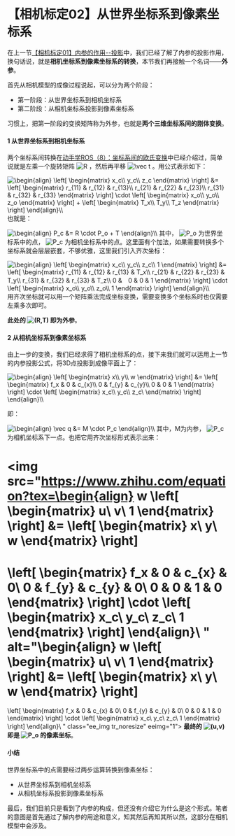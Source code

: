 

# 【相机标定02】从世界坐标系到像素坐标系

在上一节[【相机标定01】内参的作用--投影](https://zhuanlan.zhihu.com/p/413081555)中，我们已经了解了内参的投影作用，换句话说，就是**相机坐标系到像素坐标系的转换**，本节我们再接触一个名词——**外参**。

首先从相机模型的成像过程说起，可以分为两个阶段：

- 第一阶段：从世界坐标系到相机坐标系
- 第二阶段：从相机坐标系投影到像素坐标系

习惯上，把第一阶段的变换矩阵称为外参，也就是**两个三维坐标系间的刚体变换**。

#### 1 从世界坐标系到相机坐标系

两个坐标系间转换在[动手学ROS（8）：坐标系间的欧氏变换](https://zhuanlan.zhihu.com/p/376835802)中已经介绍过，简单说就是左乘一个旋转矩阵 <img src="https://www.zhihu.com/equation?tex=R" alt="R" class="ee_img tr_noresize" eeimg="1"> ，然后再平移 <img src="https://www.zhihu.com/equation?tex=\vec t" alt="\vec t" class="ee_img tr_noresize" eeimg="1"> 。用公式表示如下：

<img src="https://www.zhihu.com/equation?tex=\begin{align}
\left[
\begin{matrix}
x_c\\
y_c\\
z_c
\end{matrix}
\right]
&=
\left[
\begin{matrix}
r_{11} & r_{12} & r_{13}\\
r_{21} & r_{22} & r_{23}\\
r_{31} & r_{32} & r_{33}
\end{matrix}
\right]
\cdot
\left[
\begin{matrix}
x_o\\
y_o\\
z_o
\end{matrix}
\right]
+
\left[
\begin{matrix}
T_x\\
T_y\\
T_z
\end{matrix}
\right]
\end{align}\\
" alt="\begin{align}
\left[
\begin{matrix}
x_c\\
y_c\\
z_c
\end{matrix}
\right]
&=
\left[
\begin{matrix}
r_{11} & r_{12} & r_{13}\\
r_{21} & r_{22} & r_{23}\\
r_{31} & r_{32} & r_{33}
\end{matrix}
\right]
\cdot
\left[
\begin{matrix}
x_o\\
y_o\\
z_o
\end{matrix}
\right]
+
\left[
\begin{matrix}
T_x\\
T_y\\
T_z
\end{matrix}
\right]
\end{align}\\
" class="ee_img tr_noresize" eeimg="1">
也就是：

<img src="https://www.zhihu.com/equation?tex=\begin{align}
P_c &= R \cdot P_o + T
\end{align}\\
" alt="\begin{align}
P_c &= R \cdot P_o + T
\end{align}\\
" class="ee_img tr_noresize" eeimg="1">
其中， <img src="https://www.zhihu.com/equation?tex=P_o" alt="P_o" class="ee_img tr_noresize" eeimg="1"> 为世界坐标系中的点， <img src="https://www.zhihu.com/equation?tex=P_c" alt="P_c" class="ee_img tr_noresize" eeimg="1"> 为相机坐标系中的点。这里面有个加法，如果需要转换多个坐标系就会层层嵌套，不够优雅，这里我们引入齐次坐标：

<img src="https://www.zhihu.com/equation?tex=\begin{align}
\left[
\begin{matrix}
x_c\\
y_c\\
z_c\\
1
\end{matrix}
\right]
&=
\left[
\begin{matrix}
r_{11} & r_{12} & r_{13} & T_x\\
r_{21} & r_{22} & r_{23} & T_y\\
r_{31} & r_{32} & r_{33} & T_z\\
0 &　0 & 0 & 1
\end{matrix}
\right]
\cdot
\left[
\begin{matrix}
x_o\\
y_o\\
z_o\\
1
\end{matrix}
\right]
\end{align}\\
" alt="\begin{align}
\left[
\begin{matrix}
x_c\\
y_c\\
z_c\\
1
\end{matrix}
\right]
&=
\left[
\begin{matrix}
r_{11} & r_{12} & r_{13} & T_x\\
r_{21} & r_{22} & r_{23} & T_y\\
r_{31} & r_{32} & r_{33} & T_z\\
0 &　0 & 0 & 1
\end{matrix}
\right]
\cdot
\left[
\begin{matrix}
x_o\\
y_o\\
z_o\\
1
\end{matrix}
\right]
\end{align}\\
" class="ee_img tr_noresize" eeimg="1">
用齐次坐标就可以用一个矩阵乘法完成坐标变换，需要变换多个坐标系时也仅需要左乘多次即可。

**此处的 <img src="https://www.zhihu.com/equation?tex=(R,T)" alt="(R,T)" class="ee_img tr_noresize" eeimg="1"> 即为外参**。

#### 2 从相机坐标系到像素坐标系

由上一步的变换，我们已经求得了相机坐标系的点，接下来我们就可以运用上一节的内参投影公式，将3D点投影到成像平面上了：

<img src="https://www.zhihu.com/equation?tex=\begin{align}
\left[
\begin{matrix}
x\\
y\\
w
\end{matrix}
\right]
&=
\left[
\begin{matrix}
f_x & 0 & c_{x}\\
0 & f_{y} & c_{y}\\
0 & 0 & 1
\end{matrix}
\right]
\cdot
\left[
\begin{matrix}
x_c\\
y_c\\
z_c\
\end{matrix}
\right]
\end{align}\\
" alt="\begin{align}
\left[
\begin{matrix}
x\\
y\\
w
\end{matrix}
\right]
&=
\left[
\begin{matrix}
f_x & 0 & c_{x}\\
0 & f_{y} & c_{y}\\
0 & 0 & 1
\end{matrix}
\right]
\cdot
\left[
\begin{matrix}
x_c\\
y_c\\
z_c\
\end{matrix}
\right]
\end{align}\\
" class="ee_img tr_noresize" eeimg="1">

即：

<img src="https://www.zhihu.com/equation?tex=\begin{align}
\vec q &= M \cdot P_c
\end{align}\\
" alt="\begin{align}
\vec q &= M \cdot P_c
\end{align}\\
" class="ee_img tr_noresize" eeimg="1">
其中，M为内参， <img src="https://www.zhihu.com/equation?tex=P_c" alt="P_c" class="ee_img tr_noresize" eeimg="1"> 为相机坐标系下一点。也把它用齐次坐标形式表示出来：

<img src="https://www.zhihu.com/equation?tex=\begin{align}
w
\left[
\begin{matrix}
u\\
v\\
1
\end{matrix}
\right]
&=
\left[
\begin{matrix}
x\\
y\\
w
\end{matrix}
\right]
=
\left[
\begin{matrix}
f_x & 0 & c_{x} & 0\\
0 & f_{y} & c_{y} & 0\\
0 & 0 & 1 & 0
\end{matrix}
\right]
\cdot
\left[
\begin{matrix}
x_c\\
y_c\\
z_c\\
1
\end{matrix}
\right]
\end{align}\\
" alt="\begin{align}
w
\left[
\begin{matrix}
u\\
v\\
1
\end{matrix}
\right]
&=
\left[
\begin{matrix}
x\\
y\\
w
\end{matrix}
\right]
=
\left[
\begin{matrix}
f_x & 0 & c_{x} & 0\\
0 & f_{y} & c_{y} & 0\\
0 & 0 & 1 & 0
\end{matrix}
\right]
\cdot
\left[
\begin{matrix}
x_c\\
y_c\\
z_c\\
1
\end{matrix}
\right]
\end{align}\\
" class="ee_img tr_noresize" eeimg="1">
**最终的 <img src="https://www.zhihu.com/equation?tex=(u,v)" alt="(u,v)" class="ee_img tr_noresize" eeimg="1"> 即是 <img src="https://www.zhihu.com/equation?tex=P_o" alt="P_o" class="ee_img tr_noresize" eeimg="1"> 的像素坐标**。

#### 小结

世界坐标系中的点需要经过两步运算转换到像素坐标：

- 从世界坐标系到相机坐标系
- 从相机坐标系投影到像素坐标系

最后，我们目前只是看到了内参的构成，但还没有介绍它为什么是这个形式。笔者的意图是首先通过了解内参的用途和意义，知其然后再知其所以然，这部分在相机模型中会涉及。
